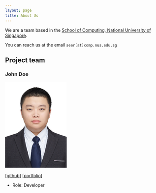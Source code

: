 ```yaml
---
layout: page
title: About Us
---
```


We are a team based in the [School of Computing, National University of Singapore](http://www.comp.nus.edu.sg).

You can reach us at the email `seer[at]comp.nus.edu.sg`

## Project team

### John Doe

<img src="images/albertzhangtj.png" width="200px">

[[github](https://github.com/albertzhangtj)]
[[portfolio](team/albertzhangtj.md)]

* Role: Developer

